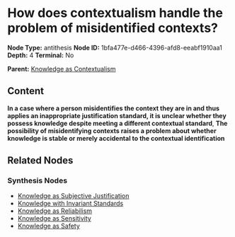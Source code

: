 # How does contextualism handle the problem of misidentified contexts?

**Node Type:** antithesis
**Node ID:** 1bfa477e-d466-4396-afd8-eeabf1910aa1
**Depth:** 4
**Terminal:** No

**Parent:** [Knowledge as Contextualism](knowledge-as-contextualism-synthesis-ceccb231-91ef-4be1-9377-7d7bb02bc780.md)

## Content

**In a case where a person misidentifies the context they are in and thus applies an inappropriate justification standard, it is unclear whether they possess knowledge despite meeting a different contextual standard**, **The possibility of misidentifying contexts raises a problem about whether knowledge is stable or merely accidental to the contextual identification**

## Related Nodes

### Synthesis Nodes

- [Knowledge as Subjective Justification](knowledge-as-subjective-justification-synthesis-c7e9b9a2-5c5d-4e25-b3b0-044bef61a9d7.md)
- [Knowledge with Invariant Standards](knowledge-with-invariant-standards-synthesis-7a4264ad-598f-4429-8cdf-f9dc559bc9b8.md)
- [Knowledge as Reliabilism](knowledge-as-reliabilism-synthesis-d755fba4-cf5e-410c-9d32-ffcad9902b38.md)
- [Knowledge as Sensitivity](knowledge-as-sensitivity-synthesis-d5e6aa67-a4bd-4fa2-b4e0-a2025bc07eb3.md)
- [Knowledge as Safety](knowledge-as-safety-synthesis-90ca0559-fcaf-47d5-a923-a9ad959bb3a1.md)
